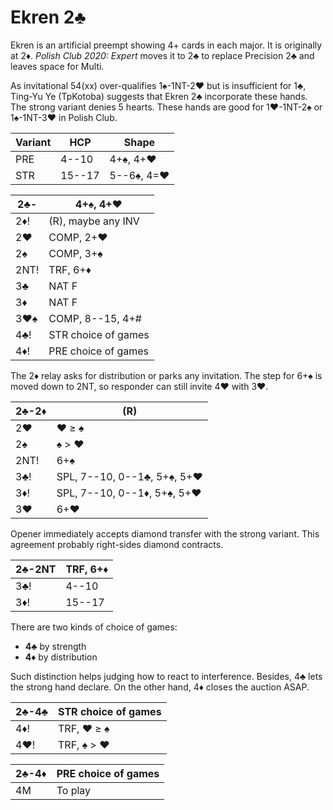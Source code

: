 # Ekren 2♣

Ekren is an artificial preempt showing 4+ cards in each major.  It is originally
at 2♦.  *Polish Club 2020: Expert* moves it to 2♣ to replace Precision 2♣ and
leaves space for Multi.

As invitational 54(xx) over-qualifies 1♠-1NT-2♥ but is insufficient for 1♣,
Ting-Yu Ye (TpKotoba) suggests that Ekren 2♣ incorporate these hands.  The
strong variant denies 5 hearts.  These hands are good for 1♥-1NT-2♠ or
1♠-1NT-3♥ in Polish Club.

| Variant | HCP    | Shape      |
|---------|--------|------------|
| PRE     | 4--10  | 4+♠, 4+♥   |
| STR     | 15--17 | 5--6♠, 4=♥ |

| 2♣-  | 4+♠, 4+♥ |
|------|----------|
| 2♦!  | (R), maybe any INV
| 2♥   | COMP, 2+♥
| 2♠   | COMP, 3+♠
| 2NT! | TRF, 6+♦
| 3♣   | NAT F
| 3♦   | NAT F
| 3♥♠  | COMP, 8--15, 4+#
| 4♣!  | STR choice of games
| 4♦!  | PRE choice of games

The 2♦ relay asks for distribution or parks any invitation.  The step for 6+♠ is
moved down to 2NT, so responder can still invite 4♥ with 3♥.

| 2♣-2♦ | (R) |
|-------|-----|
| 2♥    | ♥ ≥ ♠
| 2♠    | ♠ > ♥
| 2NT!  | 6+♠
| 3♣!   | SPL, 7--10, 0--1♣, 5+♠, 5+♥
| 3♦!   | SPL, 7--10, 0--1♦, 5+♠, 5+♥
| 3♥    | 6+♥

Opener immediately accepts diamond transfer with the strong variant.  This
agreement probably right-sides diamond contracts.

| 2♣-2NT | TRF, 6+♦ |
|--------|----------|
| 3♣!    | 4--10
| 3♦!    | 15--17

There are two kinds of choice of games:

- **4♣** by strength
- **4♦** by distribution

Such distinction helps judging how to react to interference.  Besides, 4♣ lets
the strong hand declare.  On the other hand, 4♦ closes the auction ASAP.

| 2♣-4♣ | STR choice of games |
|-------|---------------------|
| 4♦!   | TRF, ♥ ≥ ♠          |
| 4♥!   | TRF, ♠ > ♥          |

| 2♣-4♦ | PRE choice of games |
|-------|---------------------|
| 4M    | To play             |
